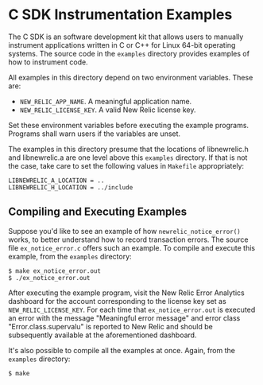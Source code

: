 # C SDK Instrumentation Examples

The C SDK is an software development kit that allows users to manually instrument applications written in C 
or C++ for Linux 64-bit operating systems. The source code in the `examples` directory provides examples of
how to instrument code.

All examples in this directory depend on two environment variables. These are:

- `NEW_RELIC_APP_NAME`. A meaningful application name.
- `NEW_RELIC_LICENSE_KEY`. A valid New Relic license key.

Set these environment variables before executing the example programs. Programs shall warn users if the
variables are unset.

The examples in this directory presume that the locations of libnewrelic.h and libnewrelic.a are one
level above this `examples` directory. If that is not the case, take care to set the following values
in `Makefile` appropriately:

```
LIBNEWRELIC_A_LOCATION = ..
LIBNEWRELIC_H_LOCATION = ../include
```

## Compiling and Executing Examples

Suppose you'd like to see an example of how `newrelic_notice_error()` works, to better understand how 
to record transaction errors.  The source file `ex_notice_error.c` offers such an example. 
To compile and execute this example, from the `examples` directory:

```
$ make ex_notice_error.out
$ ./ex_notice_error.out

```

After executing the example program, visit the New Relic Error Analytics dashboard for the account 
corresponding to the license key set as `NEW_RELIC_LICENSE_KEY`. For each time that `ex_notice_error.out`
is executed an error with the message "Meaningful error message" and error class "Error.class.supervalu"
is reported to New Relic and should be subsequently available at the aforementioned dashboard.

It's also possible to compile all the examples at once.  Again, from the `examples` directory:

```
$ make
```
